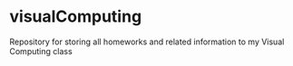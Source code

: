 # visualComputing
Repository for storing all homeworks and related information to my Visual Computing class 
